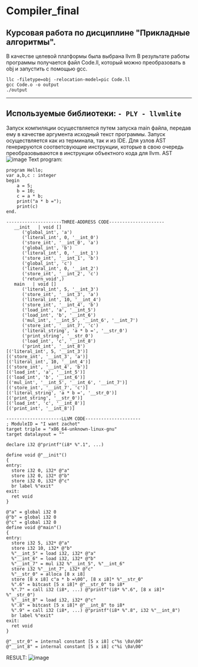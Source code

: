 # Compiler_final
Курсовая работа по дисциплине "Прикладные алгоритмы".
-----------------------------------------------------------------------------------------------------------------------------------------------------
В качестве целевой платформы была выбрана llvm
В результате работы программы получается файл Code.ll, который можно преобразовать в obj и запустить с помощью gcc.
```
llc -filetype=obj -relocation-model=pic Code.ll
gcc Code.o -o output
./output
```
-----------------------------------------------------------------------------------------------------------------------------------------------------
Используемые библиотеки:
    ```
    - PLY
    - llvmlite
    ```
-----------------------------------------------------------------------------------------------------------------------------------------------------
Запуск компиляции осуществляется путем запуска main файла, передав ему в качестве аргумента исходный текст программы. Запуск осуществляется как из 
терминала, так и из IDE. Для узлов AST генерируются соответсвующие инструкции, которые в свою очередь преобразовываются в инструкции объектного кода для llvm.
AST
![image](https://user-images.githubusercontent.com/76222113/170652464-3743ecf3-f78b-42c2-9037-1a6a3db75c77.png)
Text program:
```
program Hello;
var a,b,c : integer
begin
    a = 5;
    b = 10;
    c = a * b;
    print("a * b =");
    print(c)
end.
```
```
---------------------THREE-ADDRESS CODE---------------------
   __init   | void []	
      ('global_int', 'a')
      ('literal_int', 0, '__int_0')
      ('store_int', '__int_0', 'a')
      ('global_int', 'b')
      ('literal_int', 0, '__int_1')
      ('store_int', '__int_1', 'b')
      ('global_int', 'c')
      ('literal_int', 0, '__int_2')
      ('store_int', '__int_2', 'c')
      ('return_void',)
   main   | void []	
      ('literal_int', 5, '__int_3')
      ('store_int', '__int_3', 'a')
      ('literal_int', 10, '__int_4')
      ('store_int', '__int_4', 'b')
      ('load_int', 'a', '__int_5')
      ('load_int', 'b', '__int_6')
      ('mul_int', '__int_5', '__int_6', '__int_7')
      ('store_int', '__int_7', 'c')
      ('literal_string', 'a * b =', '__str_0')
      ('print_string', '__str_0')
      ('load_int', 'c', '__int_8')
      ('print_int', '__int_8')
[('literal_int', 5, '__int_3')]
[('store_int', '__int_3', 'a')]
[('literal_int', 10, '__int_4')]
[('store_int', '__int_4', 'b')]
[('load_int', 'a', '__int_5')]
[('load_int', 'b', '__int_6')]
[('mul_int', '__int_5', '__int_6', '__int_7')]
[('store_int', '__int_7', 'c')]
[('literal_string', 'a * b =', '__str_0')]
[('print_string', '__str_0')]
[('load_int', 'c', '__int_8')]
[('print_int', '__int_8')]
```
```
---------------------LLVM CODE---------------------
; ModuleID = "I want zachot"
target triple = "x86_64-unknown-linux-gnu"
target datalayout = ""

declare i32 @"printf"(i8* %".1", ...) 

define void @"__init"() 
{
entry:
  store i32 0, i32* @"a"
  store i32 0, i32* @"b"
  store i32 0, i32* @"c"
  br label %"exit"
exit:
  ret void
}

@"a" = global i32 0
@"b" = global i32 0
@"c" = global i32 0
define void @"main"() 
{
entry:
  store i32 5, i32* @"a"
  store i32 10, i32* @"b"
  %"__int_5" = load i32, i32* @"a"
  %"__int_6" = load i32, i32* @"b"
  %"__int_7" = mul i32 %"__int_5", %"__int_6"
  store i32 %"__int_7", i32* @"c"
  %"__str_0" = alloca [8 x i8]
  store [8 x i8] c"a * b =\00", [8 x i8]* %"__str_0"
  %".6" = bitcast [5 x i8]* @"__str_0" to i8*
  %".7" = call i32 (i8*, ...) @"printf"(i8* %".6", [8 x i8]* %"__str_0")
  %"__int_8" = load i32, i32* @"c"
  %".8" = bitcast [5 x i8]* @"__int_8" to i8*
  %".9" = call i32 (i8*, ...) @"printf"(i8* %".8", i32 %"__int_8")
  br label %"exit"
exit:
  ret void
}

@"__str_0" = internal constant [5 x i8] c"%s \0a\00"
@"__int_8" = internal constant [5 x i8] c"%i \0a\00"
```
RESULT:
![image](https://user-images.githubusercontent.com/76222113/170652782-dadaac96-d4d7-4eb0-a989-44e27d66e5e7.png)


